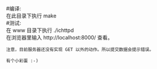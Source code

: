 #编译:  
    在此目录下执行 make  
#测试:  
    在 www 目录下执行 ./ichttpd  
    在浏览器里输入 http://localhost:8000/ 查看。  

    注意，目前服务器还没有实现 GET 以外的动作。所以提交数据会提示错误。  
    
    有个小彩蛋 :-)
